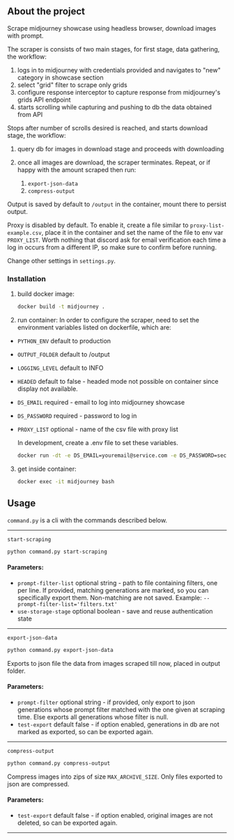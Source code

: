 ## About the project

Scrape midjourney showcase using headless browser, download images with prompt.

The scraper is consists of two main stages, for first stage, data gathering, the workflow:

1. logs in to midjourney with credentials provided and navigates to "new" category in showcase section
2. select "grid" filter to scrape only grids
3. configure response interceptor to capture response from midjourney's grids API endpoint
4. starts scrolling while capturing and pushing to db the data obtained from API

Stops after number of scrolls desired is reached, and starts download stage, the workflow:

1. query db for images in download stage and proceeds with downloading
2. once all images are download, the scraper terminates. Repeat, or if happy with the amount scraped then run:

    1. `export-json-data`
    2. `compress-output`

Output is saved by default to `/output` in the container, mount there to persist output.

Proxy is disabled by default. To enable it, create a file similar to `proxy-list-example.csv`, place it in the container
and set the name of the file to env var `PROXY_LIST`. Worth nothing that discord ask for email verification each time a
log in occurs from a different IP, so make sure to confirm before running.

Change other settings in `settings.py`.

### Installation

1. build docker image:
   ```sh
   docker build -t midjourney .
   ```
2. run container:
   In order to configure the scraper, need to set the environment variables listed on dockerfile, which are:

* `PYTHON_ENV` default to production
* `OUTPUT_FOLDER` default to /output
* `LOGGING_LEVEL` default to INFO
* `HEADED` default to false - headed mode not possible on container since display not available.
* `DS_EMAIL` required - email to log into midjourney showcase
* `DS_PASSWORD` required - password to log in
* `PROXY_LIST` optional - name of the csv file with proxy list

  In development, create a .env file to set these variables.

    ```sh
    docker run -dt -e DS_EMAIL=youremail@service.com -e DS_PASSWORD=secretpassword --name midjourney midjourney
    ```

3. get inside container:
   ```sh
   docker exec -it midjourney bash
   ```

## Usage

`command.py` is a cli with the commands described below.

---

`start-scraping`

```sh
python command.py start-scraping
```

#### Parameters:

- `prompt-filter-list` optional string - path to file containing filters, one per line. If provided, matching
  generations are marked, so you can specifically export them. Non-matching are not saved.
  Example: `--prompt-filter-list='filters.txt'`
- `use-storage-stage` optional boolean - save and reuse authentication state

---

`export-json-data`

```sh
python command.py export-json-data
```

Exports to json file the data from images scraped till now, placed in output folder.

#### Parameters:

- `prompt-filter` optional string - if provided, only export to json generations whose prompt filter matched with the one
  given at scraping time. Else exports all generations whose filter is null.
- `test-export` default false - if option enabled, generations in db are not marked as exported, so can be exported
  again.

---

`compress-output`

```sh
python command.py compress-output
```

Compress images into zips of size `MAX_ARCHIVE_SIZE`. Only files exported to json are compressed.

#### Parameters:

- `test-export` default false - if option enabled, original images are not deleted, so can be exported again.

---
